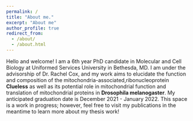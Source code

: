 ```yaml
---
permalink: /
title: "About me."
excerpt: "About me"
author_profile: true
redirect_from:
  - /about/
  - /about.html
---
```


Hello and welcome! I am a 6th year PhD candidate in Molecular and Cell Biology at Uniformed Services University in Bethesda, MD. I am under the advisorship of Dr. Rachel Cox, and my work aims to elucidate the function and composition of the mitochondria-associated,ribonucleoprotein ****Clueless**** as well as its potential role in mitochondrial function and translation of mitochondrial proteins in **Drosophila melanogaster**. My anticipated graduation date is December 2021 - January 2022. This space is a work in progress; however, feel free to visit my publications in the meantime to learn more about my thesis work! 
